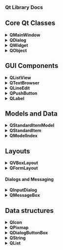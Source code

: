 ### Qt Library Docs

## Core Qt Classes

<details>
<summary><strong>QMainWindow</strong></summary>

## Overview
QMainWindow is the central widget for creating the main application window in Qt. It provides a framework for building an application's user interface with standard features like menus, toolbars, dock widgets, and a status bar[1].

### Key Features
- Central widget area
- Menu bar
- Tool bars
- Dock widgets
- Status bar

### Usage
```cpp
#include <QMainWindow>

class MyMainWindow : public QMainWindow {
    Q_OBJECT
public:
    MyMainWindow(QWidget *parent = nullptr) : QMainWindow(parent) {
        setCentralWidget(new QWidget);
        createMenus();
        createToolBars();
        createStatusBar();
    }
};
```

### Best Practices
- Set a central widget to hold the main content of your application
- Use actions to create menu items and toolbar buttons for consistency
- Implement dock widgets for modular, user-customizable interfaces

### Tips
- Use `setMenuBar()`, `addToolBar()`, and `setStatusBar()` to add respective components
- Utilize `QSettings` to save and restore window state and geometry

### Important Methods
- `setCentralWidget(QWidget *widget)`: Sets the central widget of the window
- `menuBar()`: Returns the menu bar for the main window
- `statusBar()`: Returns the status bar for the main window
- `addToolBar(QToolBar *toolbar)`: Adds a toolbar to the main window
- `addDockWidget(Qt::DockWidgetArea area, QDockWidget *dockwidget)`: Adds a dock widget to the specified area

</details>

<details>
<summary><strong>QDialog</strong></summary>

## Overview
QDialog is a window for short-term tasks and brief communication with the user. It's typically used for settings, input forms, or displaying information.

### Key Features
- Modal or modeless operation
- Built-in button layouts (OK, Cancel, etc.)
- Can be customized with any widgets

### Usage
```cpp
#include <QDialog>
#include <QVBoxLayout>
#include <QPushButton>

class MyDialog : public QDialog {
    Q_OBJECT
public:
    MyDialog(QWidget *parent = nullptr) : QDialog(parent) {
        QVBoxLayout *layout = new QVBoxLayout(this);
        QPushButton *okButton = new QPushButton("OK", this);
        layout->addWidget(okButton);
        connect(okButton, &QPushButton::clicked, this, &QDialog::accept);
    }
};

// Using the dialog
MyDialog dialog;
if (dialog.exec() == QDialog::Accepted) {
    // Handle acceptance
}
```

### Best Practices
- Use `exec()` for modal dialogs and `show()` for modeless ones
- Implement `accept()` and `reject()` slots for handling dialog closure
- Utilize `QDialogButtonBox` for standard button layouts

### Tips
- Override `sizeHint()` to suggest an initial size for your dialog
- Use `setModal(true)` to prevent interaction with other windows while the dialog is open

### Important Methods
- `exec()`: Shows the dialog as modal and returns a dialog code
- `show()`: Shows the dialog as modeless
- `accept()`: Accepts the dialog (typically emitted when OK is clicked)
- `reject()`: Rejects the dialog (typically emitted when Cancel is clicked)

</details>

<details>
<summary><strong>QWidget</strong></summary>

## Overview
QWidget is the base class of all user interface objects in Qt. It's the atom of the user interface: the basic building block for creating custom UI elements.

### Key Features
- Can contain other widgets
- Can be styled with CSS-like stylesheets
- Handles its own painting and event processing

### Usage
```cpp
#include <QWidget>
#include <QPainter>

class MyCustomWidget : public QWidget {
    Q_OBJECT
public:
    MyCustomWidget(QWidget *parent = nullptr) : QWidget(parent) {}

protected:
    void paintEvent(QPaintEvent *event) override {
        QPainter painter(this);
        painter.drawText(rect(), Qt::AlignCenter, "Hello, World!");
    }
};
```

### Best Practices
- Override `paintEvent()` for custom drawing
- Use layouts to manage child widgets
- Implement custom signals and slots for widget-specific events

### Tips
- Call `update()` to schedule a repaint of the widget
- Use `setAttribute(Qt::WA_OpaquePaintEvent)` for widgets that completely fill their paint area
- Implement `sizeHint()` and `minimumSizeHint()` for proper sizing in layouts

### Important Methods
- `setLayout(QLayout *layout)`: Sets the layout manager for the widget
- `show()`: Shows the widget and its child widgets
- `hide()`: Hides the widget and its child widgets
- `update()`: Schedules a paint event for updating the widget
- `setStyleSheet(const QString &styleSheet)`: Sets the widget's style sheet

</details>

<details>
<summary><strong>QObject</strong></summary>

## Overview
QObject is the base class for all Qt objects. It's central to Qt's meta-object system, enabling features like signals and slots, properties, and dynamic object management.

### Key Features
- Signal and slot mechanism
- Object naming and hierarchical ownership
- Meta-object information (run-time type information)
- Event handling

### Usage
```cpp
#include <QObject>

class MyClass : public QObject {
    Q_OBJECT
public:
    MyClass(QObject *parent = nullptr) : QObject(parent) {}

signals:
    void mySignal();

public slots:
    void mySlot() {
        emit mySignal();
    }
};
```

### Best Practices
- Always use the `Q_OBJECT` macro in classes derived from QObject
- Utilize parent-child relationships for automatic memory management
- Use signals and slots for loose coupling between objects

### Tips
- Use `connect()` to establish signal-slot connections
- Implement custom properties with `Q_PROPERTY` macro
- Use `qobject_cast<>()` for safe downcasting of QObject pointers

### Important Methods
- `connect()`: Connects a signal to a slot
- `disconnect()`: Disconnects a signal from a slot
- `sender()`: Returns a pointer to the object that sent the signal
- `deleteLater()`: Schedules the object for deletion
- `setProperty()` and `property()`: Set and get dynamic properties

</details>

<!--    /////////////////////////////////////////////////////////////// -->

## GUI Components

<details>
<summary><strong>QListView</strong></summary>

## Overview
QListView is a widget that provides a scrollable list of items. It's part of Qt's Model/View framework, allowing for flexible display of data.

### Key Features
- Displays items in a vertical list
- Supports selection modes (single, multiple, extended)
- Can display icons alongside text
- Customizable item delegates for advanced rendering

### Usage
```cpp
#include <QListView>
#include <QStringListModel>

QListView *listView = new QListView(this);
QStringListModel *model = new QStringListModel(this);
QStringList list = {"Item 1", "Item 2", "Item 3"};
model->setStringList(list);
listView->setModel(model);
```

### Best Practices
- Use with a model (e.g., QStringListModel, QStandardItemModel) to populate items
- Implement custom item delegates for complex item rendering
- Connect to selectionChanged signal to handle user selections

### Tips
- Use `setAlternatingRowColors(true)` for better readability
- Implement `setEditTriggers()` to control when items can be edited
- Use `setViewMode(QListView::IconMode)` for a grid-like icon view

### Important Methods
- `setModel(QAbstractItemModel *model)`: Sets the model for the view
- `selectionModel()`: Returns the current selection model
- `setItemDelegate(QAbstractItemDelegate *delegate)`: Sets a custom delegate for rendering items
- `setSelectionMode(QAbstractItemView::SelectionMode mode)`: Sets the selection behavior
- `currentIndex()`: Returns the model index of the current item

</details>

<details>
<summary><strong>QTextBrowser</strong></summary>

## Overview
QTextBrowser is a rich text viewer with hypertext navigation capabilities. It's ideal for displaying formatted text content like help documentation or simple HTML pages.

### Key Features
- Supports rich text formatting (HTML subset)
- Hyperlink navigation
- Text search functionality
- Can load local and remote content

### Usage
```cpp
#include <QTextBrowser>

QTextBrowser *browser = new QTextBrowser(this);
browser->setHtml("<h1>Welcome</h1><p>This is a <a href='#section'>link</a>.</p>");
browser->setOpenExternalLinks(true);
```

### Best Practices
- Use `setSource()` to load content from a URL or local file
- Connect to `anchorClicked()` signal to handle link navigation
- Use `setSearchPaths()` to set paths for resolving relative URLs

### Tips
- Use `setOpenExternalLinks(true)` to open external links in the system browser
- Implement `setOpenLinks(false)` and handle `anchorClicked()` for custom navigation
- Use `find()` method for text search functionality

### Important Methods
- `setHtml(const QString &text)`: Sets the content as HTML
- `setSource(const QUrl &name)`: Sets the source of the content to display
- `backward()` and `forward()`: Navigate through the history
- `zoomIn()` and `zoomOut()`: Adjust the text size
- `reload()`: Reloads the current document

</details>

<details>
<summary><strong>QLineEdit</strong></summary>

## Overview
QLineEdit is a one-line text editor. It allows the user to enter and edit a single line of plain text.

### Key Features
- Single-line text input
- Password echo mode
- Input validation and masking
- Undo/redo functionality

### Usage
```cpp
#include <QLineEdit>

QLineEdit *lineEdit = new QLineEdit(this);
lineEdit->setPlaceholderText("Enter your name");
connect(lineEdit, &QLineEdit::textChanged, this, &MyClass::onTextChanged);
```

### Best Practices
- Use `setPlaceholderText()` to provide hints to the user
- Implement input validation using `setValidator()`
- Connect to appropriate signals (`textChanged()`, `returnPressed()`, etc.) for real-time interaction

### Tips
- Use `setEchoMode(QLineEdit::Password)` for password fields
- Implement `setInputMask()` for formatted input (e.g., phone numbers)
- Use `setClearButtonEnabled(true)` to add a clear button inside the field

### Important Methods
- `text()`: Returns the current text
- `setText(const QString &)`: Sets the text
- `clear()`: Clears the content
- `setMaxLength(int)`: Sets the maximum allowed text length
- `setReadOnly(bool)`: Makes the line edit read-only

</details>

<details>
<summary><strong>QPushButton</strong></summary>

## Overview
QPushButton is a command button that can be clicked by the user to trigger an action.

### Key Features
- Can display text, icons, or both
- Supports auto-repeat for continuous clicking
- Can be set as the default button in dialogs
- Checkable state for toggle functionality

### Usage
```cpp
#include <QPushButton>

QPushButton *button = new QPushButton("Click Me", this);
button->setIcon(QIcon(":/icons/myicon.png"));
connect(button, &QPushButton::clicked, this, &MyClass::onButtonClicked);
```

### Best Practices
- Use clear, action-oriented text for button labels
- Implement keyboard shortcuts using `setShortcut()`
- Use `setDefault(true)` for the primary action in dialogs

### Tips
- Use `setCheckable(true)` for toggle buttons
- Implement `setAutoRepeat(true)` for buttons that need continuous pressing
- Use `setFlat(true)` for a more modern, borderless look

### Important Methods
- `setText(const QString &text)`: Sets the button's text
- `setIcon(const QIcon &icon)`: Sets the button's icon
- `setEnabled(bool)`: Enables or disables the button
- `click()`: Programmatically clicks the button
- `setMenu(QMenu *menu)`: Sets a menu to be shown when the button is clicked

</details>

<details>
<summary><strong>QLabel</strong></summary>

## Overview
QLabel is a widget used to display text or images. It's typically used for static content but can also support basic rich text.

### Key Features
- Can display plain text, rich text, or images
- Supports text alignment and word wrapping
- Can act as a buddy for other widgets (for accessibility)
- Supports basic interactions like opening URLs

### Usage
```cpp
#include <QLabel>

QLabel *label = new QLabel("Hello, World!", this);
label->setAlignment(Qt::AlignCenter);

// For images
QLabel *imageLabel = new QLabel(this);
imageLabel->setPixmap(QPixmap(":/images/myimage.png"));
```

### Best Practices
- Use `setBuddy()` to associate labels with input widgets
- Implement `setWordWrap(true)` for long text that should wrap
- Use `setOpenExternalLinks(true)` for clickable URLs in rich text

### Tips
- Use `setTextFormat(Qt::RichText)` to enable rich text rendering
- Implement `setTextInteractionFlags()` to control text selection and linking
- Use `setScaledContents(true)` to scale image content to fit the label size

### Important Methods
- `setText(const QString &)`: Sets the label's text
- `setPixmap(const QPixmap &)`: Sets an image to display
- `clear()`: Clears the label's content
- `setAlignment(Qt::Alignment)`: Sets the text alignment
- `setMargin(int)`: Sets the margin around the content

</details>

<!--    /////////////////////////////////////////////////////////////// -->
## Models and Data

<details>
<summary><strong>QStandardItemModel</strong></summary>

## Overview
QStandardItemModel is a generic model that can be used with Qt's Model/View architecture. It provides a flexible way to store custom hierarchical data.

### Key Features
- Stores items in a tree-like structure
- Can represent both list and tree data
- Supports sorting and filtering
- Easily extendable for custom data types

### Usage
```cpp
#include <QStandardItemModel>
#include <QStandardItem>

QStandardItemModel *model = new QStandardItemModel(this);
QStandardItem *parentItem = model->invisibleRootItem();

for (int i = 0; i < 4; ++i) {
    QStandardItem *item = new QStandardItem(QString("Item %0").arg(i));
    parentItem->appendRow(item);
    parentItem = item;
}
```

### Best Practices
- Use `setData()` and `data()` for setting and retrieving custom data
- Implement custom roles for storing different types of data per item
- Use `setHeaderData()` to set headers for views

### Tips
- Use `invisibleRootItem()` to access the top-level item
- Implement `setSortRole()` for custom sorting behavior
- Use `setItemPrototype()` to customize item creation

### Important Methods
- `setItem(int row, int column, QStandardItem *item)`: Sets an item at a specific position
- `appendRow(QStandardItem *item)`: Appends a new row with the given item
- `removeRow(int row)`: Removes a row from the model
- `clear()`: Removes all items from the model
- `itemFromIndex(const QModelIndex &index)`: Returns the item for a given model index

</details>

<details>
<summary><strong>QStandardItem</strong></summary>

## Overview
QStandardItem represents a single item in a QStandardItemModel. It can store various types of data and be used to build hierarchical structures.

### Key Features
- Can store text, icons, and custom data
- Supports parent-child relationships for tree structures
- Customizable flags (editable, checkable, etc.)
- Can be subclassed for more complex items

### Usage
```cpp
#include <QStandardItem>

QStandardItem *item = new QStandardItem("My Item");
item->setIcon(QIcon(":/icons/myicon.png"));
item->setData(QVariant(123), Qt::UserRole);
item->setCheckable(true);
item->setEditable(false);
```

### Best Practices
- Use `setData()` with custom roles to store additional information
- Implement `type()` when subclassing for custom item types
- Use `setFlags()` to control item behavior (editable, selectable, etc.)

### Tips
- Use `clone()` to create a copy of an item
- Implement `setAccessibleText()` for accessibility support
- Use `setToolTip()` to provide additional information on hover

### Important Methods
- `setText(const QString &text)`: Sets the display text of the item
- `setIcon(const QIcon &icon)`: Sets the icon for the item
- `setData(const QVariant &value, int role = Qt::UserRole + 1)`: Sets custom data for the item
- `child(int row, int column = 0)`: Returns a child item at the specified position
- `appendRow(QStandardItem *item)`: Appends a child item

</details>

<details>
<summary><strong>QModelIndex</strong></summary>

## Overview
QModelIndex is used to locate data in a data model. It acts as a temporary pointer to a specific piece of information within the model's structure.

### Key Features
- Represents the location of data in model/view architecture
- Lightweight and can be copied efficiently
- Provides row, column, and parent information
- Invalid when the referenced data is no longer available

### Usage
```cpp
#include <QModelIndex>
#include <QAbstractItemModel>

void MyClass::handleIndex(const QModelIndex &index) {
    if (index.isValid()) {
        int row = index.row();
        int column = index.column();
        QVariant data = index.data();
        QModelIndex parent = index.parent();
        // Process the data...
    }
}
```

### Best Practices
- Always check `isValid()` before using a QModelIndex
- Use `model()` to get the associated model when needed
- Don't store QModelIndex objects long-term as they may become invalid

### Tips
- Use `sibling()` to navigate between items at the same level
- Implement `internalPointer()` for custom item pointers in complex models
- Use `child()` to navigate to child items in tree models

### Important Methods
- `row()`: Returns the row of the item
- `column()`: Returns the column of the item
- `parent()`: Returns the parent index
- `data(int role = Qt::DisplayRole)`: Returns the data stored under the given role
- `model()`: Returns a pointer to the model that the index belongs to

</details>


<!--    /////////////////////////////////////////////////////////////// -->
## Layouts

<details>
<summary><strong>QVBoxLayout</strong></summary>

## Overview
QVBoxLayout is a layout that arranges its child widgets vertically in a single column. It's part of Qt's layout system, which automatically resizes and positions widgets based on their size policies and the available space.

### Key Features
- Arranges widgets from top to bottom
- Supports spacing between widgets
- Can be nested with other layouts for complex arrangements
- Automatically adjusts the size of child widgets based on their size policies

### Usage
```cpp
#include <QVBoxLayout>
#include <QPushButton>

QWidget *window = new QWidget;
QVBoxLayout *layout = new QVBoxLayout(window);

QPushButton *button1 = new QPushButton("Button 1");
QPushButton *button2 = new QPushButton("Button 2");
QPushButton *button3 = new QPushButton("Button 3");

layout->addWidget(button1);
layout->addWidget(button2);
layout->addWidget(button3);

window->show();
```

### Best Practices
- Use `addStretch()` to create space between widgets
- Nest QVBoxLayout with other layouts (e.g., QHBoxLayout) for more complex arrangements
- Set size policies on child widgets to control their resizing behavior

### Tips
- Use `setSpacing()` to adjust the spacing between widgets
- Implement `setContentsMargins()` to add margins around the layout
- Call `addLayout()` to add nested layouts

### Important Methods
- `addWidget(QWidget *widget, int stretch = 0, Qt::Alignment alignment = Qt::Alignment())`: Adds a widget to the layout
- `addLayout(QLayout *layout, int stretch = 0)`: Adds a nested layout to the layout
- `addStretch(int stretch = 1)`: Adds a stretch factor to the layout
- `setSpacing(int spacing)`: Sets the spacing between the layout's child widgets
- `setContentsMargins(int left, int top, int right, int bottom)`: Sets the margins around the layout

</details>

<details>
<summary><strong>QFormLayout</strong></summary>

## Overview
QFormLayout is a layout that arranges its child widgets in a two-column form. It's commonly used for creating forms with labeled input fields.

### Key Features
- Arranges widgets in a grid-like layout with labels and fields
- Automatically adjusts the size of labels based on their contents
- Supports spanning fields across multiple columns
- Can be used with various types of input widgets (QLineEdit, QComboBox, etc.)

### Usage
```cpp
#include <QFormLayout>
#include <QLineEdit>
#include <QLabel>

QWidget *window = new QWidget;
QFormLayout *layout = new QFormLayout(window);

QLineEdit *nameEdit = new QLineEdit;
QLineEdit *emailEdit = new QLineEdit;

layout->addRow(new QLabel("Name:"), nameEdit);
layout->addRow(new QLabel("Email:"), emailEdit);

window->show();
```

### Best Practices
- Use `addRow()` to add a label-field pair to the form
- Nest QFormLayout with other layouts for more complex arrangements
- Set size policies on child widgets to control their resizing behavior

### Tips
- Use `setFieldGrowthPolicy()` to control how fields resize
- Implement `setLabelAlignment()` to align labels within the form
- Call `addRow(QWidget *label, QWidget *field)` to add a custom label-field pair

### Important Methods
- `addRow(const QString &labelText, QWidget *field)`: Adds a row with a label and a field
- `addRow(QWidget *label, QWidget *field)`: Adds a row with a custom label and a field
- `addRow(QWidget *widget)`: Adds a row with a single widget that spans both columns
- `setFieldGrowthPolicy(FieldGrowthPolicy policy)`: Sets the field growth policy
- `setLabelAlignment(Qt::Alignment alignment)`: Sets the alignment of the labels

</details>

<!--    /////////////////////////////////////////////////////////////// -->

#### Dialogs and Messaging

<details>
<summary><strong>QInputDialog</strong></summary>

## Overview
QInputDialog is a convenience dialog that allows the user to enter a single piece of information, such as a string, number, or item from a list.

### Key Features
- Provides input fields for text, numbers, and lists
- Supports validation and input masking
- Can be used as a modal or modeless dialog
- Emits signals when the user accepts or rejects the dialog

### Usage
```cpp
#include <QInputDialog>

bool ok;
QString name = QInputDialog::getText(this, "Name", "Enter your name:", QLineEdit::Normal, "", &ok);
if (ok && !name.isEmpty()) {
    // Use the entered name
}
```

### Best Practices
- Use static convenience functions for quick input dialogs
- Customize the dialog by creating an instance of QInputDialog
- Connect to `accepted()` and `rejected()` signals for handling user input

### Tips
- Use `setInputMode()` to specify the type of input (text, number, list)
- Implement `setTextValue()`, `setIntValue()`, or `setDoubleValue()` to set initial values
- Use `setComboBoxItems()` to populate a list input dialog

### Important Methods
- `getText(QWidget *parent, const QString &title, const QString &label, QLineEdit::EchoMode echo = QLineEdit::Normal, const QString &text = QString(), bool *ok = nullptr, Qt::WindowFlags flags = Qt::WindowFlags(), Qt::InputMethodHints inputMethodHints = Qt::ImhNone)`: Static convenience function to get text input
- `getInt(QWidget *parent, const QString &title, const QString &label, int value = 0, int min = -2147483647, int max = 2147483647, int step = 1, bool *ok = nullptr, Qt::WindowFlags flags = Qt::WindowFlags())`: Static convenience function to get integer input
- `getDouble(QWidget *parent, const QString &title, const QString &label, double value = 0, double min = -2147483647, double max = 2147483647, int decimals = 1, bool *ok = nullptr, Qt::WindowFlags flags = Qt::WindowFlags())`: Static convenience function to get double input
- `getItem(QWidget *parent, const QString &title, const QString &label, const QStringList &items, int current = 0, bool editable = true, bool *ok = nullptr, Qt::WindowFlags flags = Qt::WindowFlags(), Qt::InputMethodHints inputMethodHints = Qt::ImhNone)`: Static convenience function to get an item from a list

</details>

<details>
<summary><strong>QMessageBox</strong></summary>

## Overview
QMessageBox is a dialog for displaying messages, getting user feedback, and displaying critical errors or warnings.

### Key Features
- Provides predefined message boxes (information, warning, critical, question)
- Supports custom buttons and button roles
- Can display rich text and HTML content
- Emits signals when the user interacts with the dialog

### Usage
```cpp
#include <QMessageBox>

QMessageBox::information(this, "Information", "This is an information message.");

int result = QMessageBox::question(this, "Question", "Do you want to continue?", QMessageBox::Yes | QMessageBox::No);
if (result == QMessageBox::Yes) {
    // User answered yes
}
```

### Best Practices
- Use static convenience functions for quick message boxes
- Customize the dialog by creating an instance of QMessageBox
- Connect to `buttonClicked()` signal to handle user interaction

### Tips
- Use `setInformativeText()` to provide additional details
- Implement `setDetailedText()` to show more advanced information
- Use `setIcon()` to set a custom icon for the message box

### Important Methods
- `information(QWidget *parent, const QString &title, const QString &text, StandardButtons buttons = Ok, StandardButton defaultButton = NoButton)`: Static convenience function to show an information message box
- `warning(QWidget *parent, const QString &title, const QString &text, StandardButtons buttons = Ok, StandardButton defaultButton = NoButton)`: Static convenience function to show a warning message box
- `critical(QWidget *parent, const QString &title, const QString &text, StandardButtons buttons = Ok, StandardButton defaultButton = NoButton)`: Static convenience function to show a critical error message box
- `question(QWidget *parent, const QString &title, const QString &text, StandardButtons buttons = StandardButtons(Yes | No), StandardButton defaultButton = NoButton)`: Static convenience function to show a question message box
- `setStandardButtons(StandardButtons buttons)`: Sets the buttons to display in the message box

</details>

<!--    /////////////////////////////////////////////////////////////// -->
## Data structures

<details>
<summary><strong>QIcon</strong></summary>

## Overview
QIcon represents a graphical icon that can be used in various parts of a Qt application, such as buttons, menu items, or window titles.

### Key Features
- Supports different sizes and modes (normal, active, disabled, selected)
- Can load icons from various sources (files, resources, themes)
- Automatically scales icons to fit the desired size
- Provides fallback mechanisms for missing icon sizes

### Usage
```cpp
#include <QIcon>

QIcon icon(":/icons/myicon.png");
QPushButton *button = new QPushButton(icon, "My Button");
```

### Best Practices
- Use `addFile()` to add different sizes of the same icon
- Implement `setThemeName()` and `setThemeSearchPaths()` for themed icons
- Use `actualSize()` to get the appropriate icon size for a given widget

### Tips
- Call `pixmap()` to get a QPixmap representation of the icon
- Use `cacheKey()` to get a unique identifier for the icon
- Implement `setIsMask()` to specify if the icon is a mask

### Important Methods
- `addFile(const QString &fileName, const QSize &size = QSize(), Mode mode = Normal, State state = Off)`: Adds an icon to the pixmap collection
- `pixmap(const QSize &size, Mode mode = Normal, State state = Off)`: Returns a QPixmap representation of the icon
- `actualSize(const QSize &size, Mode mode = Normal, State state = Off)`: Returns the actual size of the icon for the given size, mode, and state
- `cacheKey()`: Returns a unique key identifying the icon

</details>

<details>
<summary><strong>QPixmap</strong></summary>

## Overview
QPixmap is an off-screen image representation that is optimized for drawing. It is commonly used for loading and displaying images in Qt applications.

### Key Features
- Supports various image formats (PNG, JPEG, BMP, etc.)
- Can be created from files, resources, or raw data
- Provides methods for drawing, scaling, and transforming images
- Optimized for fast rendering on the screen

### Usage
```cpp
#include <QPixmap>

QPixmap pixmap(":/images/myimage.png");
QLabel *label = new QLabel;
label->setPixmap(pixmap);
```

### Best Practices
- Use `load()` or `loadFromData()` to load images from files or memory
- Implement `scaled()` to resize the pixmap while maintaining aspect ratio
- Use `copy()` to create a copy of a portion of the pixmap

### Tips
- Call `save()` to save the pixmap to a file
- Use `isNull()` to check if the pixmap is empty
- Implement `toImage()` to convert the pixmap to a QImage

### Important Methods
- `load(const QString &fileName, const char *format = nullptr, Qt::ImageConversionFlags flags = Qt::AutoColor)`: Loads an image from a file
- `loadFromData(const uchar *buf, uint len, const char *format = nullptr, Qt::ImageConversionFlags flags = Qt::AutoColor)`: Loads an image from raw data
- `scaled(const QSize &size, Qt::AspectRatioMode aspectRatioMode = Qt::IgnoreAspectRatio, Qt::TransformationMode transformMode = Qt::FastTransformation)`: Returns a scaled copy of the pixmap
- `save(const QString &fileName, const char *format = nullptr, int quality = -1)`: Saves the pixmap to a file
- `toImage()`: Converts the pixmap to a QImage

</details>

<details>
<summary><strong>QDialogButtonBox</strong></summary>

## Overview
QDialogButtonBox is a widget that groups buttons in a dialog following the platform's style guidelines. It provides a convenient way to add standard buttons (OK, Cancel, Apply) to dialogs.

### Key Features
- Automatically arranges buttons based on the platform's layout
- Supports predefined button roles (accept, reject, apply, etc.)
- Can be used with custom buttons or standard buttons
- Provides signals for handling button clicks

### Usage
```cpp
#include <QDialogButtonBox>

QDialogButtonBox *buttonBox = new QDialogButtonBox(QDialogButtonBox::Ok | QDialogButtonBox::Cancel);
connect(buttonBox, &QDialogButtonBox::accepted, this, &MyDialog::accept);
connect(buttonBox, &QDialogButtonBox::rejected, this, &MyDialog::reject);
```

### Best Practices
- Use `addButton()` to add custom buttons to the button box
- Implement `setStandardButtons()` to add predefined buttons
- Connect to `accepted()` and `rejected()` signals for handling button clicks

### Tips
- Call `clear()` to remove all buttons from the button box
- Use `button()` to get a pointer to a specific button
- Implement `setOrientation()` to change the layout direction of the buttons

### Important Methods
- `addButton(QAbstractButton *button, ButtonRole role)`: Adds a custom button to the button box
- `addButton(StandardButton button)`: Adds a predefined standard button to the button box
- `setStandardButtons(StandardButtons buttons)`: Sets the standard buttons to display in the button box
- `button(StandardButton which)`: Returns a pointer to a specific standard button
- `accepted()`: Signal emitted when an accepted button is clicked
- `rejected()`: Signal emitted when a rejected button is clicked

</details>

<details>
<summary><strong>QString</strong></summary>

## Overview
QString is Qt's own string class, designed for easy text manipulation. It provides a wide range of methods for working with strings and supports Unicode characters.

### Key Features
- Provides a rich set of methods for string manipulation
- Supports Unicode characters and encodings
- Optimized for performance and memory usage
- Integrates well with Qt's signals and slots mechanism

### Usage
```cpp
#include <QString>

QString name = "John Doe";
QString uppercaseName = name.toUpper();
QString reversedName = name.reversed();
```

### Best Practices
- Use `arg()` for string interpolation
- Implement `split()` and `join()` for working with string lists
- Use `contains()` and `indexOf()` for searching within strings

### Tips
- Call `isEmpty()` to check if a string is empty
- Use `isNull()` to check if a string is null (uninitialized)
- Implement `toLatin1()`, `toUtf8()`, or `toLocal8Bit()` to convert to a C-style string

### Important Methods
- `length()`: Returns the length of the string
- `isEmpty()`: Returns true if the string is empty
- `isNull()`: Returns true if the string is null (uninitialized)
- `append(const QString &str)`: Appends a string to the end of the string
- `prepend(const QString &str)`: Prepends a string to the beginning of the string
- `insert(int position, const QString &str)`: Inserts a string at the specified position
- `replace(const QString &before, const QString &after)`: Replaces a substring with another string
- `toLower()`: Returns a lowercase copy of the string
- `toUpper()`: Returns an uppercase copy of the string
- `trimmed()`: Returns a copy of the string with leading and trailing whitespace removed

</details>

<details>
<summary><strong>QList</strong></summary>

## Overview
QList is a template class that provides a list data structure. It stores a collection of items and supports various operations for adding, removing, and accessing elements.

### Key Features
- Stores a collection of items of a specific type
- Provides methods for adding, inserting, and removing elements
- Supports random access to elements using indexes
- Optimized for performance and memory usage

### Usage
```cpp
#include <QList>

QList<int> numbers;
numbers.append(1);
numbers.append(2);
numbers.append(3);
int firstNumber = numbers.first();
int lastNumber = numbers.last();
```

### Best Practices
- Use `at()` or `operator[]` for safe random access to elements
- Implement `contains()` to check if a list contains a specific item
- Use `indexOf()` and `lastIndexOf()` to find the index of an item

### Tips
- Call `isEmpty()` to check if a list is empty
- Use `size()` or `count()` to get the number of elements in the list
- Implement `clear()` to remove all elements from the list

### Important Methods
- `append(const T &value)`: Appends an item to the end of the list
- `prepend(const T &value)`: Prepends an item to the beginning of the list
- `insert(int i, const T &value)`: Inserts an item at the specified index
- `removeAt(int i)`: Removes the item at the specified index
- `removeOne(const T &value)`: Removes the first occurrence of the specified item
- `at(int i)`: Returns a reference to the item at the specified index
- `first()`: Returns a reference to the first item in the list
- `last()`: Returns a reference to the last item in the list
- `contains(const T &value)`: Returns true if the list contains the specified item
- `indexOf(const T &value, int from = 0)`: Returns the index of the first occurrence of the specified item
- `lastIndexOf(const T &value, int from = -1)`: Returns the index of the last occurrence of the specified item

</details>


<!--    /////////////////////////////////////////////////////////////// -->



<!--    /////////////////////////////////////////////////////////////// -->



<!--    /////////////////////////////////////////////////////////////// -->



